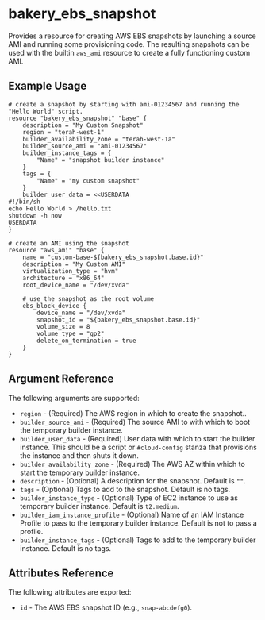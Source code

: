 # bakery\_ebs\_snapshot

Provides a resource for creating AWS EBS snapshots by launching a source AMI and running some provisioning code. The resulting snapshots can be used with the builtin `aws_ami` resource to create a fully functioning custom AMI.

## Example Usage

```hcl
# create a snapshot by starting with ami-01234567 and running the "Hello World" script.
resource "bakery_ebs_snapshot" "base" {
    description = "My Custom Snapshot"
    region = "terah-west-1"
    builder_availability_zone = "terah-west-1a"
    builder_source_ami = "ami-01234567"
    builder_instance_tags = {
        "Name" = "snapshot builder instance"
    }
    tags = {
        "Name" = "my custom snapshot"
    }
    builder_user_data = <<USERDATA
#!/bin/sh
echo Hello World > /hello.txt
shutdown -h now
USERDATA
}

# create an AMI using the snapshot
resource "aws_ami" "base" {
    name = "custom-base-${bakery_ebs_snapshot.base.id}"
    description = "My Custom AMI"
    virtualization_type = "hvm"
    architecture = "x86_64"
    root_device_name = "/dev/xvda"

    # use the snapshot as the root volume
    ebs_block_device {
        device_name = "/dev/xvda"
        snapshot_id = "${bakery_ebs_snapshot.base.id}"
        volume_size = 8
        volume_type = "gp2"
        delete_on_termination = true
    }
}
```

## Argument Reference

The following arguments are supported:

* `region` - (Required) The AWS region in which to create the snapshot..
* `builder_source_ami` - (Required) The source AMI to with which to boot the temporary builder instance.
* `builder_user_data` - (Required) User data with which to start the builder instance. This should be a script or `#cloud-config` stanza that provisions the instance and then shuts it down.
* `builder_availability_zone` - (Required) The AWS AZ within which to start the temporary builder instance.
* `description` - (Optional) A description for the snapshot. Default is `""`.
* `tags` - (Optional) Tags to add to the snapshot. Default is no tags.
* `builder_instance_type` - (Optional) Type of EC2 instance to use as temporary builder instance. Default is `t2.medium`.
* `builder_iam_instance_profile` - (Optional) Name of an IAM Instance Profile to pass to the temporary builder instance. Default is not to pass a profile.
* `builder_instance_tags` - (Optional) Tags to add to the temporary builder instance. Default is no tags.


## Attributes Reference

The following attributes are exported:

* `id` - The AWS EBS snapshot ID (e.g., `snap-abcdefg0`).
